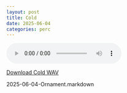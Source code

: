 ```yaml
---
layout: post
title: Cold
date: 2025-06-04
categories: perc
---
```

<audio controls>
  <source src="/assets/audio/perc/Perc_Cold_brumalsaito.wav" type="audio/wav">
</audio>
<p><a href="/assets/audio/perc/Perc_Cold_brumalsaito.wav" download>Download Cold WAV</a></p>2025-06-04-Ornament.markdown